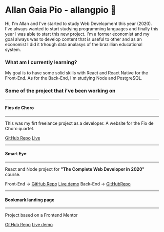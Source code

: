 # Allan Gaia Pio - allangpio 🔭

Hi, I'm Allan and I've started to study Web Development this year (2020). I've always wanted to start studying programming languages and finally this year I was able to start this new project. I'm a former economist and my goal always was to develop content that is useful to other and as an economist I did it trhough data analasys of the brazillian educational system.

### What am I currently learning?

My goal is to have some solid skills with React and React Native for the Front-End. As for the Back-End, I'm studying Node and PostgreSQL.

### Some of the project that i've been working on

---
#### Fios de Choro
---
This was my firt freelance project as a developer. A website for the Fio de Choro quartet.

[GitHub Repo](https://github.com/allangpio/fiosdechoro_site) [Live](http://www.fiosdechoro.com.br)

---
#### Smart Eye
---
React and Node project for __"The Complete Web Developor in 2020"__ course.

Front-End -> [GitHub Repo](https://github.com/allangpio/smart-eyes) [Live demo](https://smart-eye-face-recognition.herokuapp.com)
Back-End -> [GitHubRepo](https://github.com/allangpio/smart-brain-api)

---
#### Bookmark landing page
---
Project based on a Frontend Mentor

[GitHub Repo](https://github.com/allangpio/bookmark-landing-page) [Live demo](https://allangpio.github.io/bookmark-landing-page/)



<!--
**allangpio/allangpio** is a ✨ _special_ ✨ repository because its `README.md` (this file) appears on your GitHub profile.

Here are some ideas to get you started:

-  I’m currently working on ...
- 🌱 I’m currently learning ...
- 👯 I’m looking to collaborate on ...
- 🤔 I’m looking for help with ...
- 💬 Ask me about ...
- 📫 How to reach me: ...
- 😄 Pronouns: ...
- ⚡ Fun fact: ...
-->
